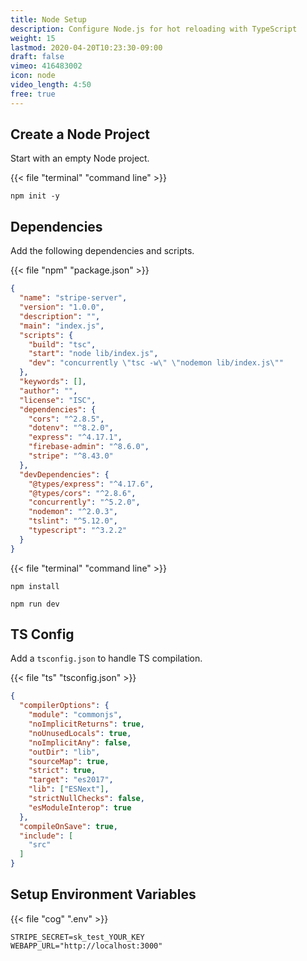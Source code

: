 ```yaml
---
title: Node Setup
description: Configure Node.js for hot reloading with TypeScript
weight: 15
lastmod: 2020-04-20T10:23:30-09:00
draft: false
vimeo: 416483002
icon: node
video_length: 4:50
free: true
---
```


## Create a Node Project

Start with an empty Node project. 

{{< file "terminal" "command line" >}}
```text
npm init -y
```

## Dependencies

Add the following dependencies and scripts. 

{{< file "npm" "package.json" >}}
```json
{
  "name": "stripe-server",
  "version": "1.0.0",
  "description": "",
  "main": "index.js",
  "scripts": {
    "build": "tsc",
    "start": "node lib/index.js",
    "dev": "concurrently \"tsc -w\" \"nodemon lib/index.js\""
  },
  "keywords": [],
  "author": "",
  "license": "ISC",
  "dependencies": {
    "cors": "^2.8.5",
    "dotenv": "^8.2.0",
    "express": "^4.17.1",
    "firebase-admin": "^8.6.0",
    "stripe": "^8.43.0"
  },
  "devDependencies": {
    "@types/express": "^4.17.6",
    "@types/cors": "^2.8.6",
    "concurrently": "^5.2.0",
    "nodemon": "^2.0.3",
    "tslint": "^5.12.0",
    "typescript": "^3.2.2"
  }
}
```

{{< file "terminal" "command line" >}}
```text
npm install

npm run dev
```


## TS Config

Add a `tsconfig.json` to handle TS compilation. 

{{< file "ts" "tsconfig.json" >}}
```json
{
  "compilerOptions": {
    "module": "commonjs",
    "noImplicitReturns": true,
    "noUnusedLocals": true,
    "noImplicitAny": false,
    "outDir": "lib",
    "sourceMap": true,
    "strict": true,
    "target": "es2017",
    "lib": ["ESNext"],
    "strictNullChecks": false,
    "esModuleInterop": true
  },
  "compileOnSave": true,
  "include": [
    "src"
  ]
}
```

## Setup Environment Variables

{{< file "cog" ".env" >}}
```text
STRIPE_SECRET=sk_test_YOUR_KEY
WEBAPP_URL="http://localhost:3000"
```